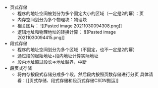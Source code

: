 * 页式存储
	* 程序的地址空间被划分为多个固定大小的区域（一定是2的幂）：页
	* 内存空间划分为多个物理块：物理块
	* 相关图片：
![[Pasted image 20211030094308.png]]
	* 逻辑地址和物理地址的转换计算：
![[Pasted image 20211030094415.png]]
* 段式存储
	* 程序的地址空间划分为多个区域（不固定，也不一定是2的幂）
	* 通过段的起始地址+段内地址计算实际地址
	* 段内地址超过段长=>地址越界，中断
* 段页式存储
	* 将内存按段式存储分成多个段，然后段内按照页数存储进行分页
具体请看：[[页式存储、段式存储和段页式存储CSDN搬运]]